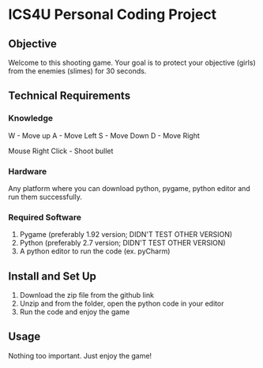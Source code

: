 # ICS4U Personal Coding Project

## Objective
Welcome to this shooting game. Your goal is to protect your objective (girls) from the enemies (slimes) for 30 seconds.

## Technical Requirements
### Knowledge

W - Move up
A - Move Left
S - Move Down
D - Move Right

Mouse Right Click - Shoot bullet

### Hardware
Any platform where you can download python, pygame, python editor and run them successfully.

### Required Software
1. Pygame (preferably 1.92 version; DIDN'T TEST OTHER VERSION)
2. Python (preferably 2.7 version; DIDN'T TEST OTHER VERSION)
3. A python editor to run the code (ex. pyCharm)

## Install and Set Up
1. Download the zip file from the github link
2. Unzip and from the folder, open the python code in your editor
3. Run the code and enjoy the game

## Usage
Nothing too important. Just enjoy the game!

